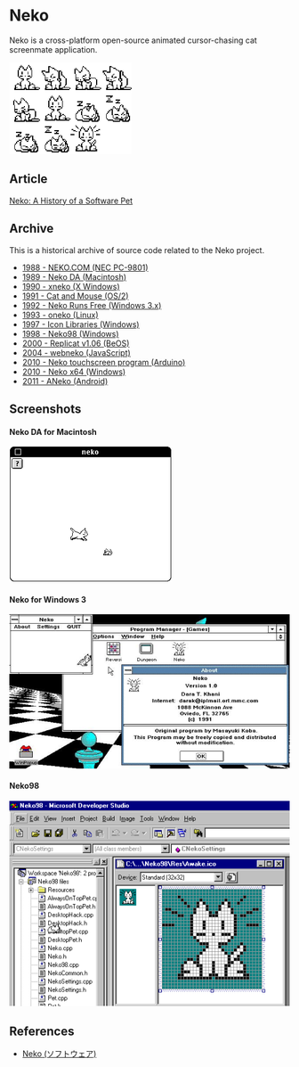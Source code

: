 # Neko

Neko is a cross-platform open-source animated cursor-chasing cat screenmate application.

<img src='1989-macintosh-neko-da/neko_animation_steps.png' alt='Neko Animation Steps' width='220' style='max-width:100%;image-rendering:pixelated' />

## Article

[Neko: A History of a Software Pet](https://eliotakira.com/neko/)

## Archive

This is a historical archive of source code related to the Neko project.

- [1988 - NEKO.COM (NEC PC-9801)](/1988-pc98)
- [1989 - Neko DA (Macintosh)](/1989-macintosh-neko-da)
- [1990 - xneko (X Windows)](/1990-xneko)
- [1991 - Cat and Mouse (OS/2)](/1991-os2-cat-and-mouse)
- [1992 - Neko Runs Free (Windows 3.x)](/1992-neko-for-windows-3)
- [1993 - oneko (Linux)](/1993-linux-oneko)
- [1997 - Icon Libraries (Windows)](/1997-icon-libraries)
- [1998 - Neko98 (Windows)](/1998-windows-neko98)
- [2000 - Replicat v1.06 (BeOS)](/2000-beos-replicat)
- [2004 - webneko (JavaScript)](/2004-webneko)
- [2010 - Neko touchscreen program (Arduino)](/2010-arduino)
- [2010 - Neko x64 (Windows)](/2010-neko-x64)
- [2011 - ANeko (Android)](/2011-aneko)

## Screenshots

#### Neko DA for Macintosh

![Neko Macintosh](1996-macintosh-neko-da/neko-macintosh.png)

#### Neko for Windows 3

![Neko Windows 3](1992-neko-for-windows-3/neko-for-windows-3.jpg)

#### Neko98

![Neko98](1998-windows-neko98/building-neko.png)

## References

- [Neko (ソフトウェア)](https://ja.wikipedia.org/wiki/Neko_(%E3%82%BD%E3%83%95%E3%83%88%E3%82%A6%E3%82%A7%E3%82%A2))
